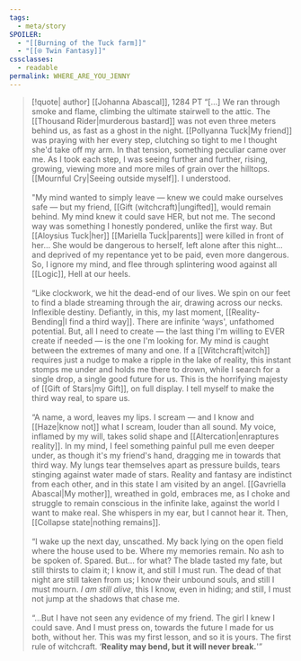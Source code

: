 ```yaml
---
tags:
  - meta/story
SPOILER:
  - "[[Burning of the Tuck farm]]"
  - "[[⍟ Twin Fantasy]]"
cssclasses:
  - readable
permalink: WHERE_ARE_YOU_JENNY
---
```

>[!quote| author]  [[Johanna Abascal]], 1284 PT
>“[...] We ran through smoke and flame, climbing the ultimate stairwell to the attic. The [[Thousand Rider|murderous bastard]] was not even three meters behind us, as fast as a ghost in the night. [[Pollyanna Tuck|My friend]] was praying with her every step, clutching so tight to me I thought she'd take off my arm. In that tension, something peculiar came over me. As I took each step, I was seeing further and further, rising, growing, viewing more and more miles of grain over the hilltops. [[Mournful Cry|Seeing outside myself]]. I understood. <br><br>
>"My mind wanted to simply leave — knew we could make ourselves safe — but my friend, [[Gift (witchcraft)|ungifted]], would remain behind. My mind knew it could save HER, but not me. The second way was something I honestly pondered, unlike the first way. But [[Aloysius Tuck|her]] [[Mariella Tuck|parents]] were killed in front of her… She would be dangerous to herself, left alone after this night… and deprived of my repentance yet to be paid, even more dangerous. So, I ignore my mind, and flee through splintering wood against all [[Logic]], Hell at our heels.<br><br>
>“Like clockwork, we hit the dead-end of our lives. We spin on our feet to find a blade streaming through the air, drawing across our necks. Inflexible destiny. Defiantly, in this, my last moment, [[Reality-Bending|I find a third way]]. There are infinite ‘ways', unfathomed potential. But, all I need to create — the last thing I'm willing to EVER create if needed — is the one I'm looking for. My mind is caught between the extremes of many and one. If a [[Witchcraft|witch]] requires just a nudge to make a ripple in the lake of reality, this instant stomps me under and holds me there to drown, while I search for a single drop, a single good future for us. This is the horrifying majesty of [[Gift of Stars|my Gift]], on full display. I tell myself to make the third way real, to spare us. <br><br>
>“A name, a word, leaves my lips. I scream — and I know and [[Haze|know not]] what I scream, louder than all sound. My voice, inflamed by my will, takes solid shape and [[Altercation|enraptures reality]]. In my mind, I feel something painful pull me even deeper under, as though it's my friend's hand, dragging me in towards that third way. My lungs tear themselves apart as pressure builds, tears stinging against water made of stars. Reality and fantasy are indistinct from each other, and in this state I am visited by an angel. [[Gavriella Abascal|My mother]], wreathed in gold, embraces me, as I choke and struggle to remain conscious in the infinite lake, against the world I want to make real. She whispers in my ear, but I cannot hear it. Then, [[Collapse state|nothing remains]].<br><br>
>“I wake up the next day, unscathed. My back lying on the open field where the house used to be. Where my memories remain. No ash to be spoken of. Spared. But… for what? The blade tasted my fate, but still thirsts to claim it; I know it, and still I must run. The dead of that night are still taken from us; I know their unbound souls, and still I must mourn. *I am still alive*, this I know, even in hiding; and still, I must not jump at the shadows that chase me. <br><br>
>“…But I have not seen any evidence of my friend. The girl I knew I could save. And I must press on, towards the future I made for us both, without her. This was my first lesson, and so it is yours. The first rule of witchcraft. ‘**Reality may bend, but it will never break.**'”
